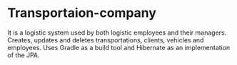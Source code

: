 # Transportaion-company
It is a logistic system used by both logistic employees and their managers. Creates, updates and deletes transportations, clients, vehicles and employees.
Uses Gradle as a build tool and Hibernate as an implementation of the JPA.
